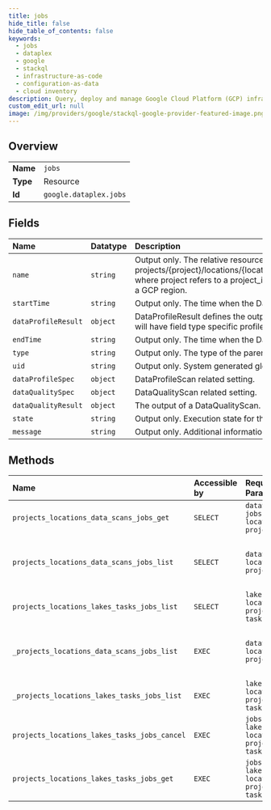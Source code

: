 ```yaml
---
title: jobs
hide_title: false
hide_table_of_contents: false
keywords:
  - jobs
  - dataplex
  - google    
  - stackql
  - infrastructure-as-code
  - configuration-as-data
  - cloud inventory
description: Query, deploy and manage Google Cloud Platform (GCP) infrastructure and resources using SQL
custom_edit_url: null
image: /img/providers/google/stackql-google-provider-featured-image.png
---
```

  
    

## Overview
<table><tbody>
<tr><td><b>Name</b></td><td><code>jobs</code></td></tr>
<tr><td><b>Type</b></td><td>Resource</td></tr>
<tr><td><b>Id</b></td><td><code>google.dataplex.jobs</code></td></tr>
</tbody></table>

## Fields
| Name | Datatype | Description |
|:-----|:---------|:------------|
| `name` | `string` | Output only. The relative resource name of the DataScanJob, of the form: projects/&#123;project&#125;/locations/&#123;location_id&#125;/dataScans/&#123;datascan_id&#125;/jobs/&#123;job_id&#125;, where project refers to a project_id or project_number and location_id refers to a GCP region. |
| `startTime` | `string` | Output only. The time when the DataScanJob was started. |
| `dataProfileResult` | `object` | DataProfileResult defines the output of DataProfileScan. Each field of the table will have field type specific profile result. |
| `endTime` | `string` | Output only. The time when the DataScanJob ended. |
| `type` | `string` | Output only. The type of the parent DataScan. |
| `uid` | `string` | Output only. System generated globally unique ID for the DataScanJob. |
| `dataProfileSpec` | `object` | DataProfileScan related setting. |
| `dataQualitySpec` | `object` | DataQualityScan related setting. |
| `dataQualityResult` | `object` | The output of a DataQualityScan. |
| `state` | `string` | Output only. Execution state for the DataScanJob. |
| `message` | `string` | Output only. Additional information about the current state. |
## Methods
| Name | Accessible by | Required Params | Description |
|:-----|:--------------|:----------------|:------------|
| `projects_locations_data_scans_jobs_get` | `SELECT` | `dataScansId, jobsId, locationsId, projectsId` | Gets a DataScanJob resource. |
| `projects_locations_data_scans_jobs_list` | `SELECT` | `dataScansId, locationsId, projectsId` | Lists DataScanJobs under the given DataScan. |
| `projects_locations_lakes_tasks_jobs_list` | `SELECT` | `lakesId, locationsId, projectsId, tasksId` | Lists Jobs under the given task. |
| `_projects_locations_data_scans_jobs_list` | `EXEC` | `dataScansId, locationsId, projectsId` | Lists DataScanJobs under the given DataScan. |
| `_projects_locations_lakes_tasks_jobs_list` | `EXEC` | `lakesId, locationsId, projectsId, tasksId` | Lists Jobs under the given task. |
| `projects_locations_lakes_tasks_jobs_cancel` | `EXEC` | `jobsId, lakesId, locationsId, projectsId, tasksId` | Cancel jobs running for the task resource. |
| `projects_locations_lakes_tasks_jobs_get` | `EXEC` | `jobsId, lakesId, locationsId, projectsId, tasksId` | Get job resource. |
